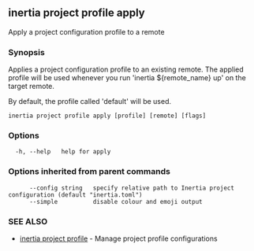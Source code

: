 ## inertia project profile apply

Apply a project configuration profile to a remote

### Synopsis

Applies a project configuration profile to an existing remote. The applied
profile will be used whenever you run 'inertia ${remote_name} up' on the target
remote.

By default, the profile called 'default' will be used.

```
inertia project profile apply [profile] [remote] [flags]
```

### Options

```
  -h, --help   help for apply
```

### Options inherited from parent commands

```
      --config string   specify relative path to Inertia project configuration (default "inertia.toml")
      --simple          disable colour and emoji output
```

### SEE ALSO

* [inertia project profile](inertia_project_profile.md)	 - Manage project profile configurations

